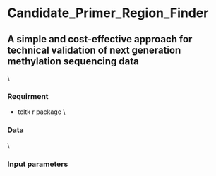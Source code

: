 # Candidate_Primer_Region_Finder
## A simple and cost-effective approach for technical validation of next generation methylation sequencing data
\
### Requirment
* tcltk r package
\
### Data
\

### Input parameters
